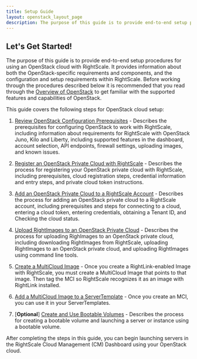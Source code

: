 ```yaml
---
title: Setup Guide
layout: openstack_layout_page
description: The purpose of this guide is to provide end-to-end setup procedures for using an OpenStack cloud with the RightScale Cloud Management Platform.
---
```


## Let's Get Started!

The purpose of this guide is to provide end-to-end setup procedures for using an OpenStack cloud with RightScale. It provides information about both the OpenStack-specific requirements and components, and the configuration and setup requirements within RightScale. Before working through the procedures described below it is recommended that you read through the [Overview of OpenStack](openstack_about.html) to get familiar with the supported features and capabilities of OpenStack.

This guide covers the following steps for OpenStack cloud setup:

1. [Review OpenStack Configuration Prerequisites](openstack_config_prereqs.html) - Describes the prerequisites for configuring OpenStack to work with RightScale, including information about requirements for RightScale with OpenStack Juno, Kilo and Liberty, including supported features in the dashboard, account selection, API endpoints, firewall settings, uploading images, and known issues.

2. [Register an OpenStack Private Cloud with RightScale](openstack_register_an_openstack_private_cloud_with_rightscale.html) - Describes the process for registering your OpenStack private cloud with RightScale, including prerequisites, cloud registration steps, credential information and entry steps, and private cloud token instructions.

3. [Add an OpenStack Private Cloud to a RightScale Account](openstack_add_an_openstack_private_cloud_to_a_rightscale_account.html) - Describes the process for adding an OpenStack private cloud to a RightScale account, including prerequisites and steps for connecting to a cloud, entering a cloud token, entering credentials, obtaining a Tenant ID, and Checking the cloud status.

4. [Upload RightImages to an OpenStack Private Cloud](openstack_upload_rightimages_to_an_openstack_private_cloud.html) - Describes the process for uploading RighImages to an OpenStack private cloud, including downloading RightImages from RightScale, uploading RightImages to an OpenStack private cloud, and uploading RightImages using command line tools.

5. [Create a MultiCloud Image](http://support.rightscale.com/12-Guides/Dashboard_Users_Guide/Design/MultiCloud_Images/Actions/Create_a_MultiCloud_Image/index.html) - Once you create a RightLink-enabled Image with RightScale, you must create a MultiCloud Image that points to that image. Then tag the MCI so RightScale recognizes it as an image with RightLink installed.

6. [Add a MultiCloud Image to a ServerTemplate](http://support.rightscale.com/12-Guides/Dashboard_Users_Guide/Design/ServerTemplates/Actions/Add_a_MultiCloud_Image_to_a_ServerTemplate/index.html) - Once you create an MCI, you can use it in your ServerTemplates.

7. [**Optional**] [Create and Use Bootable Volumes](openstack_boot_volume_guide.html) - Describes the process for creating a bootable volume and launching a server or instance using a bootable volume.

After completing the steps in this guide, you can begin launching servers in the RightScale Cloud Management (CM) Dashboard using your OpenStack cloud.
